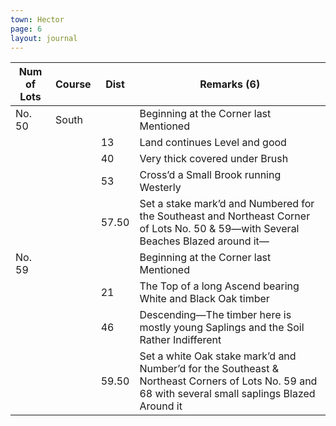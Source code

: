 ```yaml
---
town: Hector
page: 6
layout: journal
---
```


| Num of Lots | Course | Dist | Remarks (6) |
|-|-|-|-|
| No. 50 | South | | Beginning at the Corner last Mentioned |
| | | 13 | Land continues Level and good |
| | | 40 | Very thick covered under Brush |
| | | 53 | Cross’d a Small Brook running Westerly |
| | | 57.50 | Set a stake mark’d and Numbered for the Southeast and Northeast Corner of Lots No. 50 & 59—with Several Beaches Blazed around it— |
| No. 59 | | | Beginning at the Corner last Mentioned |
| | | 21 | The Top of a long Ascend bearing White and Black Oak timber |
| | | 46 | Descending—The timber here is mostly young Saplings and the Soil Rather Indifferent |
| | | 59.50 | Set a white Oak stake mark’d and Number’d for the Southeast & Northeast Corners of Lots No. 59 and 68 with several small saplings Blazed Around it |
